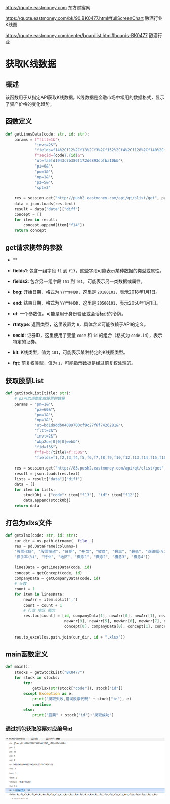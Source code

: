 https://quote.eastmoney.com
东方财富网

https://quote.eastmoney.com/bk/90.BK0477.html#fullScreenChart
酿酒行业K线图

https://quote.eastmoney.com/center/boardlist.html#boards-BK0477
酿酒行业


# 获取K线数据

## 概述

该函数用于从指定API获取K线数据。K线数据是金融市场中常用的数据格式，显示了资产价格的变化趋势。

## 函数定义

```python
def getLinesData(code: str, id: str):
    params = f"fltt=1&"\
             "invt=2&"\
             "fields=f14%2Cf12%2Cf13%2Cf3%2Cf152%2Cf4%2Cf128%2Cf140%2Cf141&"\
             f"secid={code}.{id}&"\
             "ut=fa5fd1943c7b386f172d6893dbfba10b&"\
             "pi=0&"\
             "po=1&"\
             "np=1&"\
             "pz=5&"\
             "spt=3"

    res = session.get("http://push2.eastmoney.com/api/qt/slist/get", params=params)
    data = json.loads(res.text)
    result = data["data"]["diff"]
    concept = []
    for item in result:
        concept.append(item["f14"])
    return concept


```

## get请求携带的参数
- **
- **fields1**: 包含一组字段 `f1` 到 `f13`，这些字段可能表示某种数据的类型或属性。

- **fields2**: 包含另一组字段 `f51` 到 `f61`，可能表示另一类数据或属性。

- **beg**: 开始日期，格式为 `YYYYMMDD`，这里是 `20180101`，表示2018年1月1日。

- **end**: 结束日期，格式为 `YYYYMMDD`，这里是 `20500101`，表示2050年1月1日。

- **ut**: 一个参数值，可能是用于身份验证或会话标识的令牌。

- **rtntype**: 返回类型，这里设置为 `6`，具体含义可能依赖于API的定义。

- **secid**: 证券ID，这里使用了变量 `code` 和 `id` 的组合（格式为 `code.id`），表示特定的证券。

- **klt**: K线类型，值为 `101`，可能表示某种特定的K线图类型。

- **fqt**: 前复权类型，值为 `1`，可能指示数据是经过前复权处理的。

## 获取股票List
```python
def getStockList(title: str):
    # pz可以调整爬取股票的数量
    params = "pn=1&"\
             "pz=60&"\
             "po=1&"\
             "np=1&"\
             "ut=bd1d9ddb04089700cf9c27f6f7426281&"\
             "fltt=2&"\
             "invt=2&"\
             "wbp2u=|0|0|0|web&"\
             "fid=f3&"\
             f"fs=b:{title}+f:!50&"\
             "fields=f1,f2,f3,f4,f5,f6,f7,f8,f9,f10,f12,f13,f14,f15,f16,f17,f18,f20,f21,f23,f24,f25,f22,f11,f62,f128,f136,f115,f152,f45&"\

    res = session.get("http://83.push2.eastmoney.com/api/qt/clist/get", params=params)
    result = json.loads(res.text)
    lists = result["data"]["diff"]
    data = []
    for item in lists:
        stockObj = {"code": item["f13"], "id": item["f12"]}
        data.append(stockObj)
    return data
```

## 打包为xlxs文件

```python
def getxlsx(code: str, id: str):
    cur_dir = os.path.dirname(__file__)
    res = pd.DataFrame(columns=(
    "股票代码", "股票简称", "日期", "开盘", "收盘", "最高", "最低", "涨跌幅(%)", "涨跌额", "成交量", "成交额", "振幅(%)",
    "换手率(%)", "行业", "地区", "概念1", "概念2", "概念3", "概念4"))

    linesData = getLinesData(code, id)
    concept = getConcept(code, id)
    companyData = getCompanyData(code, id)
    # 计数
    count = 1
    for item in linesData:
        newArr = item.split(',')
        count = count + 1
        # 行业 地区 概念
        res.loc[count] = [id, companyData[1], newArr[0], newArr[1], newArr[2], newArr[3], newArr[4], newArr[8],
                          newArr[9], newArr[5], newArr[6], newArr[7], newArr[10],
                          concept[0], companyData[0], concept[1], concept[2], concept[3], concept[4]]

    res.to_excel(os.path.join(cur_dir, id + ".xlsx"))

```
##  main函数定义
```python
def main():
    stocks = getStockList("BK0477")
    for stock in stocks:
        try:
            getxlsx(str(stock["code"]), stock["id"])
        except Exception as e:
            print("爬取失败,错误股票代码" + stock["id"], e)
            continue
        else:
            print("股票" + stock["id"]+"爬取成功")
```
### 通过抓包获取股票对应编号id
![image](https://github.com/XJHSYMON/DFCF-spider/blob/main/picture/02.png)
